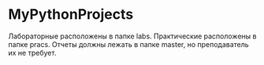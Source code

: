 # MyPythonProjects
Лабораторные расположены в папке labs.
Практические расположены в папке pracs.
Отчеты должны лежать в папке master, но преподаватель их не требует.
